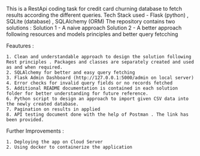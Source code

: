 This is a RestApi coding task for credit card churning database to fetch results according the different queries.
Tech Stack used - Flask (python) , SQLite (database) , SQLAlchemy (ORM)
The repository contains two solutions :
      Solution 1 - A naive approach 
      Solution 2 - A better approach following resources and models principles and better query fetcching
 
 

Feautures :
    
    1. Clean and understandable approach to design the solution following Rest principles . Packages and classes are separately created and used as and when required.
    2. SQLAlchemy for better and easy query fetching
    3. Flask Admin Dashboard (http://127.0.0.1:5000/admin on local server) 
    4. Error checks for invalid query fields or no records fetched
    5. Additional README documentation is contained in each solution folder for better understanding for future reference.
    6. Python script to design an approach to import given CSV data into the newly created database.
    7. Pagination on results in applied
    8. API testing document done with the help of Postman . The link has been provided. 
    
    
Further Improvements :
    
    1. Deploying the app on Cloud Server
    2. Using docker to containerize the application


